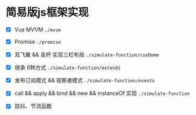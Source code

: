 # 简易版js框架实现

* [x] Vue MVVM `./mvvm`
* [x] Promise `./promise`
* [x] 双飞翼 && 圣杯 实现三栏布局 `./simulate-function/cssDome`
* [x] 继承 6种方式 `./simulate-function/extends`
* [x] 发布订阅模式 && 观察者模式 `./simulate-function/events`
* [x] call && apply && bind && new && instanceOf 实现 `./simulate-function`
* [x] 防抖、节流函数


